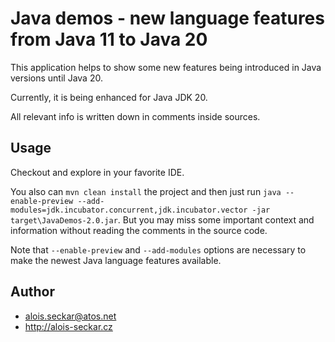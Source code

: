# Java demos - new language features from Java 11 to Java 20

This application helps to show some new features being introduced in Java versions until Java 20.

Currently, it is being enhanced for Java JDK 20.

All relevant info is written down in comments inside sources.

## Usage
Checkout and explore in your favorite IDE.

You also can `mvn clean install` the project and then just run `java --enable-preview --add-modules=jdk.incubator.concurrent,jdk.incubator.vector -jar target\JavaDemos-2.0.jar`. 
But you may miss some important context and information without reading the comments in the source code. 

Note that `--enable-preview` and `--add-modules` options are necessary to make the newest Java language features available.

## Author
* alois.seckar@atos.net
* http://alois-seckar.cz
